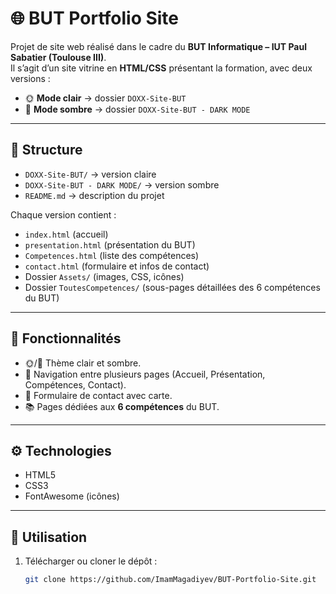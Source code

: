 # 🌐 BUT Portfolio Site

Projet de site web réalisé dans le cadre du **BUT Informatique – IUT Paul Sabatier (Toulouse III)**.  
Il s’agit d’un site vitrine en **HTML/CSS** présentant la formation, avec deux versions :  
- 🌞 **Mode clair** → dossier `DOXX-Site-BUT`  
- 🌙 **Mode sombre** → dossier `DOXX-Site-BUT - DARK MODE`  

---

## 📂 Structure

- `DOXX-Site-BUT/` → version claire  
- `DOXX-Site-BUT - DARK MODE/` → version sombre  
- `README.md` → description du projet  

Chaque version contient :  
- `index.html` (accueil)  
- `presentation.html` (présentation du BUT)  
- `Competences.html` (liste des compétences)  
- `contact.html` (formulaire et infos de contact)  
- Dossier `Assets/` (images, CSS, icônes)  
- Dossier `ToutesCompetences/` (sous-pages détaillées des 6 compétences du BUT)  

---

## 🎨 Fonctionnalités

- 🌞/🌙 Thème clair et sombre.  
- 📖 Navigation entre plusieurs pages (Accueil, Présentation, Compétences, Contact).  
- 📝 Formulaire de contact avec carte.  
- 📚 Pages dédiées aux **6 compétences** du BUT.  

---

## ⚙️ Technologies

- HTML5  
- CSS3  
- FontAwesome (icônes)  

---

## 🚀 Utilisation

1. Télécharger ou cloner le dépôt :  
   ```bash
   git clone https://github.com/ImamMagadiyev/BUT-Portfolio-Site.git
